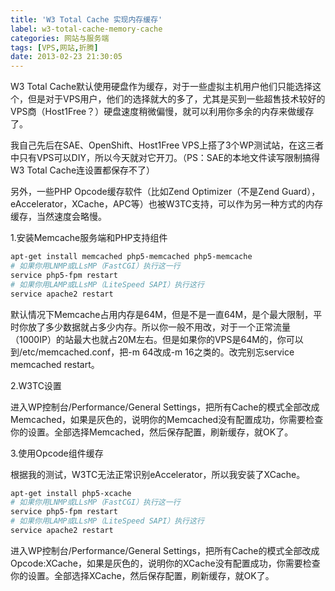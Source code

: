 ```yaml
---
title: 'W3 Total Cache 实现内存缓存'
label: w3-total-cache-memory-cache
categories: 网站与服务端
tags: [VPS,网站,折腾]
date: 2013-02-23 21:30:05
---
```

W3 Total Cache默认使用硬盘作为缓存，对于一些虚拟主机用户他们只能选择这个，但是对于VPS用户，他们的选择就大的多了，尤其是买到一些超售技术较好的VPS商（Host1Free？）硬盘速度稍微偏慢，就可以利用你多余的内存来做缓存了。

我自己先后在SAE、OpenShift、Host1Free VPS上搭了3个WP测试站，在这三者中只有VPS可以DIY，所以今天就对它开刀。（PS：SAE的本地文件读写限制搞得W3 Total Cache连设置都保存不了）

另外，一些PHP Opcode缓存软件（比如Zend Optimizer（不是Zend Guard），eAccelerator，XCache，APC等）也被W3TC支持，可以作为另一种方式的内存缓存，当然速度会略慢。

1.安装Memcache服务端和PHP支持组件

```bash
apt-get install memcached php5-memcached php5-memcache
# 如果你用LNMP或LLsMP（FastCGI）执行这一行
service php5-fpm restart
# 如果你用LAMP或LLsMP（LiteSpeed SAPI）执行这行
service apache2 restart
```

默认情况下Memcache占用内存是64M，但是不是一直64M，是个最大限制，平时你放了多少数据就占多少内存。所以你一般不用改，对于一个正常流量（1000IP）的站最大也就占20M左右。但是如果你的VPS是64M的，你可以到/etc/memcached.conf，把-m 64改成-m 16之类的。改完别忘service memcached restart。

2.W3TC设置

进入WP控制台/Performance/General Settings，把所有Cache的模式全部改成Memcached，如果是灰色的，说明你的Memcached没有配置成功，你需要检查你的设置。全部选择Memcached，然后保存配置，刷新缓存，就OK了。

3.使用Opcode组件缓存

根据我的测试，W3TC无法正常识别eAccelerator，所以我安装了XCache。

```bash
apt-get install php5-xcache
# 如果你用LNMP或LLsMP（FastCGI）执行这一行
service php5-fpm restart
# 如果你用LAMP或LLsMP（LiteSpeed SAPI）执行这行
service apache2 restart
```

进入WP控制台/Performance/General Settings，把所有Cache的模式全部改成Opcode:XCache，如果是灰色的，说明你的XCache没有配置成功，你需要检查你的设置。全部选择XCache，然后保存配置，刷新缓存，就OK了。
